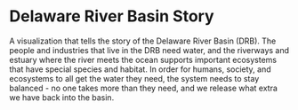 # Delaware River Basin Story
A visualization that tells the story of the Delaware River Basin (DRB). The people and industries that live in the 
DRB need water, and the riverways and estuary where the river meets the ocean supports important ecosystems that
have special species and habitat.  In order for humans, society, and ecosystems to all get the water they need, 
the system needs to stay balanced - no one takes more than they need, and we release what extra we have back into the basin. 

